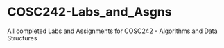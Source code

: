 # COSC242-Labs_and_Asgns
All completed Labs and Assignments for COSC242 - Algorithms and Data Structures
